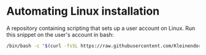 # Automating Linux installation
A repository containing scripting that sets up a user account on Linux. Run this snippet on the user's account in bash:

```bash
/bin/bash -c "$(curl -fsSL https://raw.githubusercontent.com/Kleinendorst/Setup-Unix-system/main/linux/main.sh)"; source ~/.bashrc

```
